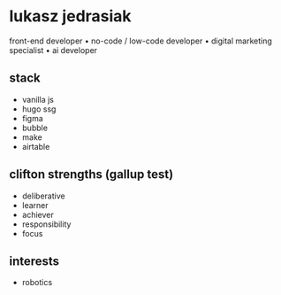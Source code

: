# lukasz jedrasiak
front-end developer • no-code / low-code developer • digital marketing specialist • ai developer

## stack
- vanilla js
- hugo ssg
- figma
- bubble
- make
- airtable

## clifton strengths (gallup test)
- deliberative
- learner
- achiever
- responsibility
- focus

## interests
- robotics

<!---
LukaszJedrasiak/LukaszJedrasiak is a ✨ special ✨ repository because its `README.md` (this file) appears on your GitHub profile.
You can click the Preview link to take a look at your changes.
--->
